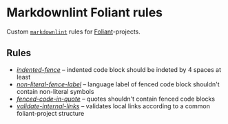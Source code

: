 # Markdownlint Foliant rules

Custom [`markdownlint`](https://github.com/DavidAnson/markdownlint) rules for [Foliant](https://foliant-docs.github.io/docs/)-projects.


## Rules

- [_indented-fence_](./lib/indented-fence.js) – indented code block should be indeted by 4 spaces at least
- [_non-literal-fence-label_](./lib/non-literal-fence-label.js) – language label of fenced code block shouldn't contain non-literal symbols
- [_fenced-code-in-quote_](./lib/fenced-code-in-quote.js) – quotes shouldn't contain fenced code blocks
- [_validate-internal-links_](./lib/validate-internal-links.js) – validates local links according to a common foliant-project structure
